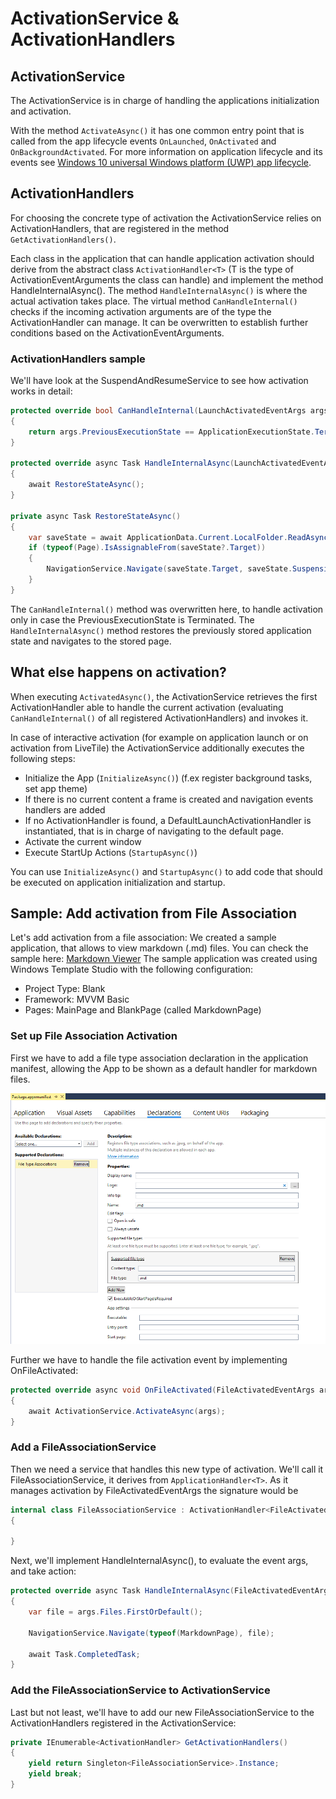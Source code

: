 # ActivationService & ActivationHandlers

## ActivationService
The ActivationService is in charge of handling the applications initialization and activation.  
 
With the method `ActivateAsync()` it has one common entry point that is called from the app lifecycle events `OnLaunched`, `OnActivated` and `OnBackgroundActivated`. 
For more information on application lifecycle and its events see [Windows 10 universal Windows platform (UWP) app lifecycle](https://docs.microsoft.com/en-us/windows/uwp/launch-resume/app-lifecycle). 
 
## ActivationHandlers
For choosing the concrete type of activation the ActivationService relies on ActivationHandlers, that are registered in the method `GetActivationHandlers()`. 
 
Each class in the application that can handle application activation should derive from the abstract class `ActivationHandler<T>` (T is the type of ActivationEventArguments the class can handle) and implement the method HandleInternalAsync(). 
The method `HandleInternalAsync()` is where the actual activation takes place. 
The virtual method `CanHandleInternal()` checks if the incoming activation arguments are of the type the ActivationHandler can manage. It can be overwritten to establish further conditions based on the ActivationEventArguments.
 
### ActivationHandlers sample
We'll have look at the SuspendAndResumeService to see how activation works in detail: 
 
```csharp
protected override bool CanHandleInternal(LaunchActivatedEventArgs args)
{
    return args.PreviousExecutionState == ApplicationExecutionState.Terminated;
}

protected override async Task HandleInternalAsync(LaunchActivatedEventArgs args)
{
    await RestoreStateAsync();
}

private async Task RestoreStateAsync()
{
    var saveState = await ApplicationData.Current.LocalFolder.ReadAsync<OnBackgroundEnteringEventArgs>(stateFilename);
    if (typeof(Page).IsAssignableFrom(saveState?.Target))
    {
        NavigationService.Navigate(saveState.Target, saveState.SuspensionState);
    }
}
```
The `CanHandleInternal()` method was overwritten here, to handle activation only in case the PreviousExecutionState is Terminated. 
The `HandleInternalAsync()` method restores the previously stored application state and navigates to the stored page.

## What else happens on activation?

When executing `ActivatedAsync()`, the ActivationService retrieves the first ActivationHandler able to handle the current activation (evaluating `CanHandleInternal()` of all registered ActivationHandlers) and invokes it. 
 
In case of interactive activation (for example on application launch or on activation from LiveTile) the ActivationService additionally executes the following steps: 
* Initialize the App (`InitializeAsync()`) (f.ex register background tasks, set app theme)
* If there is no current content a frame is created and navigation events handlers are added
* If no ActivationHandler is found, a DefaultLaunchActivationHandler is instantiated, that is in charge of navigating to the default page. 
* Activate the current window
* Execute StartUp Actions (`StartupAsync()`)
 
You can use `InitializeAsync()` and `StartupAsync()` to add code that should be executed on application initialization and startup.


## Sample: Add activation from File Association

Let's add activation from a file association:
We created a sample application, that allows to view markdown (.md) files. You can check the sample here: [Markdown Viewer](/samples/activation)
The sample application was created using Windows Template Studio with the following configuration: 

* Project Type: Blank
* Framework: MVVM Basic
* Pages: MainPage and BlankPage (called MarkdownPage)

### Set up File Association Activation
First we have to add a file type association declaration in the application manifest, allowing the App to be shown as a default handler for markdown files.

![](resources/activation/DeclarationFileAssociation.PNG) 

Further we have to handle the file activation event by implementing OnFileActivated:

```csharp
protected override async void OnFileActivated(FileActivatedEventArgs args)
{
    await ActivationService.ActivateAsync(args);
}
```

### Add a FileAssociationService
Then we need a service that handles this new type of activation. We'll call it FileAssociationService, it derives from `ApplicationHandler<T>`. 
As it manages activation by File​Activated​Event​Args the signature would be

```csharp
internal class FileAssociationService : ActivationHandler<File​Activated​Event​Args>
{

}
```

Next, we'll implement HandleInternalAsync(), to evaluate the event args, and take action:

```csharp
protected override async Task HandleInternalAsync(File​Activated​Event​Args args)
{
    var file = args.Files.FirstOrDefault();

    NavigationService.Navigate(typeof(MarkdownPage), file);

    await Task.CompletedTask;
}
```
### Add the FileAssociationService to ActivationService 
Last but not least, we'll have to add our new FileAssociationService to the ActivationHandlers registered in the ActivationService:

```csharp
private IEnumerable<ActivationHandler> GetActivationHandlers()
{
    yield return Singleton<FileAssociationService>.Instance;
    yield break;
}
```






